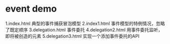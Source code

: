 # event demo
1.index.html 典型的事件捕获冒泡模型
2.index1.html  事件模型的特例情况，忽略了既定顺序
3.delegation.html  事件委托
4.delegation2.html  用事件委托监听，即将被创造的元素
5.delegation3.html  实现一个添加事件委托的API
